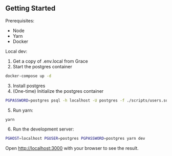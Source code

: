 ## Getting Started

Prerequisites:
- Node
- Yarn
- Docker

Local dev:

1. Get a copy of .env.local from Grace
2. Start the postgres container
```bash
docker-compose up -d
```
3. Install postgres
4. (One-time) Initialize the postgres container
```bash
PGPASSWORD=postgres psql -h localhost -U postgres -f ./scripts/users.sql -f ./scripts/properties.sql -f ./scripts/generate_events.sql
```
5. Run yarn:
```bash
yarn
```
6. Run the development server:
```bash
PGHOST=localhost PGUSER=postgres PGPASSWORD=postgres yarn dev
```

Open [http://localhost:3000](http://localhost:3000) with your browser to see the result.
